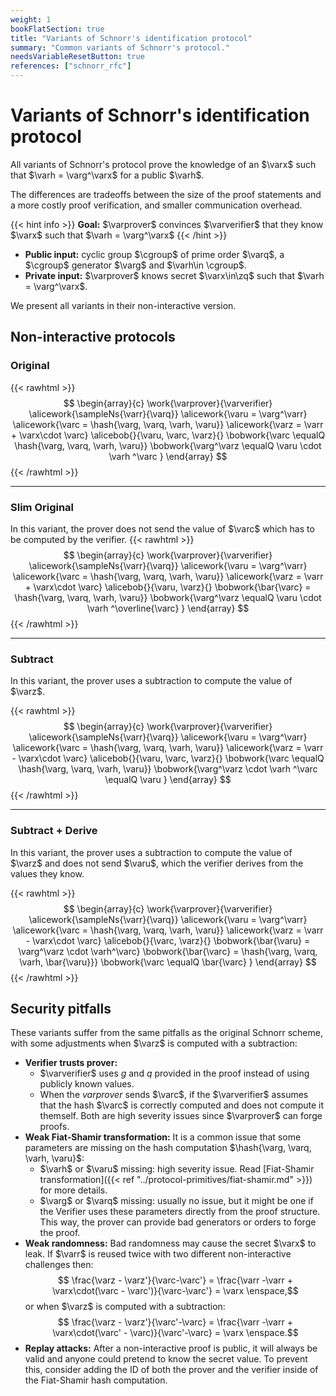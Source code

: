 ```yaml
---
weight: 1
bookFlatSection: true
title: "Variants of Schnorr's identification protocol"
summary: "Common variants of Schnorr's protocol."
needsVariableResetButton: true
references: ["schnorr_rfc"]
---
```

# Variants of Schnorr's identification protocol
All variants of Schnorr's protocol prove the knowledge of an $\varx$ such that $\varh = \varg^\varx$ for a public $\varh$.

The differences are tradeoffs between the size of the proof statements and a more costly proof verification, and smaller communication overhead.

{{< hint info >}}
**Goal:**
$\varprover$ convinces $\varverifier$ that they know $\varx$ such that $\varh = \varg^\varx$
{{< /hint >}}

 * __Public input:__ cyclic group $\cgroup$ of prime order $\varq$, a $\cgroup$ generator $\varg$ and $\varh\in \cgroup$.
 * __Private input:__ $\varprover$ knows secret $\varx\in\zq$ such that $\varh = \varg^\varx$.

We present all variants in their non-interactive version.

## Non-interactive protocols

### Original
{{< rawhtml >}}
 $$
 \begin{array}{c}
 \work{\varprover}{\varverifier}
 \alicework{\sampleNs{\varr}{\varq}}
 \alicework{\varu = \varg^\varr}
 \alicework{\varc = \hash{\varg, \varq, \varh, \varu}}
 \alicework{\varz = \varr + \varx\cdot \varc}
 \alicebob{}{\varu, \varc, \varz}{}
 \bobwork{\varc \equalQ \hash{\varg, \varq, \varh, \varu}}
 \bobwork{\varg^\varz \equalQ \varu \cdot \varh ^\varc }
 \end{array}
 $$
{{< /rawhtml >}}

-----
### Slim Original
In this variant, the prover does not send the value of $\varc$ which has to be computed by the verifier.
{{< rawhtml >}}
 $$
 \begin{array}{c}
 \work{\varprover}{\varverifier}
 \alicework{\sampleNs{\varr}{\varq}}
 \alicework{\varu = \varg^\varr}
 \alicework{\varc = \hash{\varg, \varq, \varh, \varu}}
 \alicework{\varz = \varr + \varx\cdot \varc}
 \alicebob{}{\varu, \varz}{}
 \bobwork{\bar{\varc} = \hash{\varg, \varq, \varh, \varu}}
 \bobwork{\varg^\varz \equalQ \varu \cdot \varh ^\overline{\varc} }
 \end{array}
 $$
{{< /rawhtml >}}

-----

### Subtract
In this variant, the prover uses a subtraction to compute the value of $\varz$.

{{< rawhtml >}}
 $$
 \begin{array}{c}
 \work{\varprover}{\varverifier}
 \alicework{\sampleNs{\varr}{\varq}}
 \alicework{\varu = \varg^\varr}
 \alicework{\varc = \hash{\varg, \varq, \varh, \varu}}
 \alicework{\varz = \varr - \varx\cdot \varc}
 \alicebob{}{\varu, \varc, \varz}{}
 \bobwork{\varc \equalQ \hash{\varg, \varq, \varh, \varu}}
 \bobwork{\varg^\varz \cdot \varh ^\varc \equalQ \varu  }
 \end{array}
 $$
{{< /rawhtml >}}

-----

### Subtract + Derive
In this variant, the prover uses a subtraction to compute the value of $\varz$ and does not send $\varu$, which the verifier derives from the values they know.

{{< rawhtml >}}
 $$
 \begin{array}{c}
 \work{\varprover}{\varverifier}
 \alicework{\sampleNs{\varr}{\varq}}
 \alicework{\varu = \varg^\varr}
 \alicework{\varc = \hash{\varg, \varq, \varh, \varu}}
 \alicework{\varz = \varr - \varx\cdot \varc}
 \alicebob{}{\varc, \varz}{}
 \bobwork{\bar{\varu} = \varg^\varz \cdot \varh^\varc}
 \bobwork{\bar{\varc} = \hash{\varg, \varq, \varh, \bar{\varu}}}
 \bobwork{\varc \equalQ \bar{\varc} }
 \end{array}
 $$
{{< /rawhtml >}}

## Security pitfalls
These variants suffer from the same pitfalls as the original Schnorr scheme, with some adjustments when $\varz$ is computed with a subtraction:
 * __Verifier trusts prover:__
   * $\varverifier$ uses $g$ and $q$ provided in the proof instead of using publicly known values.
   * When the $varprover$ sends $\varc$, if the $\varverifier$ assumes that the hash $\varc$ is correctly computed and does not compute it themself. Both are high severity issues since $\varprover$ can forge proofs.
 * __Weak Fiat-Shamir transformation:__ It is a common issue that some parameters are missing on the hash computation $\hash{\varg, \varq, \varh, \varu}$:
   * $\varh$ or $\varu$ missing: high severity issue. Read [Fiat-Shamir transformation]({{< ref "../protocol-primitives/fiat-shamir.md" >}}) for more details.
   * $\varg$ or $\varq$ missing: usually no issue, but it might be one if the Verifier uses these parameters directly from the proof structure. This way, the prover can provide bad generators or orders to forge the proof.
 * __Weak randomness:__ Bad randomness may cause the secret $\varx$ to leak. If $\varr$ is reused twice with two different non-interactive challenges then:
  $$ \frac{\varz - \varz'}{\varc-\varc'} = \frac{\varr -\varr + \varx\cdot(\varc - \varc')}{\varc-\varc'} = \varx  \enspace,$$
  or when $\varz$ is computed with a subtraction:
  $$ \frac{\varz - \varz'}{\varc'-\varc} = \frac{\varr -\varr + \varx\cdot(\varc' - \varc)}{\varc'-\varc} = \varx  \enspace.$$
 * __Replay attacks:__ After a non-interactive proof is public, it will always be valid and anyone could pretend to know the secret value. To prevent this, consider adding the ID of both the prover and the verifier inside of the Fiat-Shamir hash computation.
